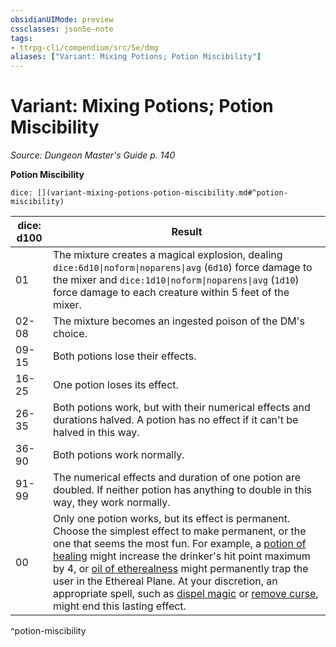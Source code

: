 ```yaml
---
obsidianUIMode: preview
cssclasses: json5e-note
tags:
- ttrpg-cli/compendium/src/5e/dmg
aliases: ["Variant: Mixing Potions; Potion Miscibility"]
---
```

# Variant: Mixing Potions; Potion Miscibility
*Source: Dungeon Master's Guide p. 140* 

**Potion Miscibility**

`dice: [](variant-mixing-potions-potion-miscibility.md#^potion-miscibility)`

| dice: d100 | Result |
|------------|--------|
| 01 | The mixture creates a magical explosion, dealing `dice:6d10\|noform\|noparens\|avg` (`6d10`) force damage to the mixer and `dice:1d10\|noform\|noparens\|avg` (`1d10`) force damage to each creature within 5 feet of the mixer. |
| 02-08 | The mixture becomes an ingested poison of the DM's choice. |
| 09-15 | Both potions lose their effects. |
| 16-25 | One potion loses its effect. |
| 26-35 | Both potions work, but with their numerical effects and durations halved. A potion has no effect if it can't be halved in this way. |
| 36-90 | Both potions work normally. |
| 91-99 | The numerical effects and duration of one potion are doubled. If neither potion has anything to double in this way, they work normally. |
| 00 | Only one potion works, but its effect is permanent. Choose the simplest effect to make permanent, or the one that seems the most fun. For example, a [potion of healing](3-Mechanics/CLI/items/potion-of-healing.md) might increase the drinker's hit point maximum by 4, or [oil of etherealness](3-Mechanics/CLI/items/oil-of-etherealness.md) might permanently trap the user in the Ethereal Plane. At your discretion, an appropriate spell, such as [dispel magic](3-Mechanics/CLI/spells/dispel-magic.md) or [remove curse](3-Mechanics/CLI/spells/remove-curse.md), might end this lasting effect. |
^potion-miscibility